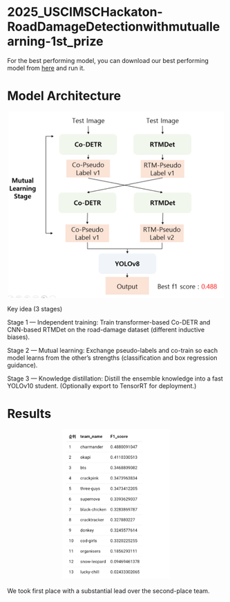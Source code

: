 # 2025_USCIMSCHackaton-RoadDamageDetectionwithmutuallearning-1st_prize

For the best performing model, you can download our best performing model from [here](https://drive.google.com/drive/folders/1-MkWAZQ8RYX0kUeHmTsdwjRY4em67CCS?usp=sharing) and run it.

# Model Architecture
<p align="center"> <img src="assets/architecture.png" alt="Mutual Learning Architecture (Co-DETR ↔ RTMDet → KD to YOLOv10)" width="500"> </p>
Key idea (3 stages)

Stage 1 — Independent training: Train transformer-based Co-DETR and CNN-based RTMDet on the road-damage dataset (different inductive biases).

Stage 2 — Mutual learning: Exchange pseudo-labels and co-train so each model learns from the other’s strengths (classification and box regression guidance).

Stage 3 — Knowledge distillation: Distill the ensemble knowledge into a fast YOLOv10 student. (Optionally export to TensorRT for deployment.)

# Results
<p align="center"> <img src="assets/result.jpg" alt="Mutual Learning result (Co-DETR ↔ RTMDet → KD to YOLOv10)" width="250"> </p>

We took first place with a substantial lead over the second-place team.
